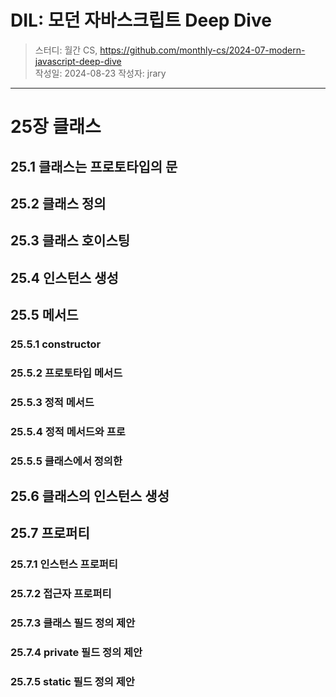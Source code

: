 # DIL: 모던 자바스크립트 Deep Dive

> 스터디: 월간 CS, https://github.com/monthly-cs/2024-07-modern-javascript-deep-dive  
> 작성일: 2024-08-23
> 작성자: jrary

---

# 25장 클래스
## 25.1 클래스는 프로토타입의 문
## 25.2 클래스 정의
## 25.3 클래스 호이스팅
## 25.4 인스턴스 생성
## 25.5 메서드
### 25.5.1 constructor
### 25.5.2 프로토타입 메서드
### 25.5.3 정적 메서드
### 25.5.4 정적 메서드와 프로
### 25.5.5 클래스에서 정의한
## 25.6 클래스의 인스턴스 생성
## 25.7 프로퍼티
### 25.7.1 인스턴스 프로퍼티
### 25.7.2 접근자 프로퍼티
### 25.7.3 클래스 필드 정의 제안
### 25.7.4 private 필드 정의 제안
### 25.7.5 static 필드 정의 제안